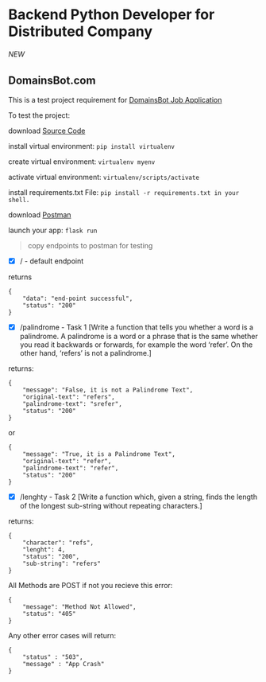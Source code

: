 # Backend Python Developer for Distributed Company 
###### NEW
## DomainsBot.com

 This is a test project requirement for [DomainsBot Job Application](https://www.python.org/jobs/6640/)

To test the project:

download [Source Code](https://github.com/holy0spirit/DomainsBotTestProject.git)

install virtual environment: ```pip install virtualenv```

create virtual environment: ```virtualenv myenv```

activate virtual environment: ```virtualenv/scripts/activate```

install requirements.txt File: ```pip install -r requirements.txt in your shell.```

download [Postman](https://www.postman.com/)

launch your app: ```flask run```

> copy endpoints to postman for testing

 - [x] / - default endpoint

returns
```
{
    "data": "end-point successful",
    "status": "200"
}
```

- [x] /palindrome - Task 1 [Write a function that tells you whether a word is a palindrome. A palindrome is a word or a phrase that is the same whether you read it backwards or forwards, for example the word ‘refer’. On the other hand, ‘refers’ is not a palindrome.]

returns:
```
{
    "message": "False, it is not a Palindrome Text",
    "original-text": "refers",
    "palindrome-text": "srefer",
    "status": "200"
}
```
or
```
{
    "message": "True, it is a Palindrome Text",
    "original-text": "refer",
    "palindrome-text": "refer",
    "status": "200"
}
```

- [x] /lenghty - Task 2 [Write a function which, given a string, finds the length of the longest sub-string without repeating characters.]

returns:

```
{
    "character": "refs",
    "lenght": 4,
    "status": "200",
    "sub-string": "refers"
}
```

All Methods are POST if not you recieve this error:
```
{
    "message": "Method Not Allowed",
    "status": "405"
}
```
Any other error cases will return:
```
{
    "status" : "503", 
    "message" : "App Crash"
}
```
